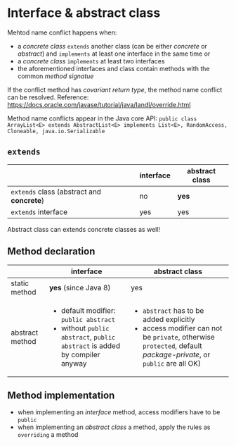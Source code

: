 # Interface & abstract class
Mehtod name conflict happens when:
 * a *concrete class* `extends` another class (can be either *concrete* or *abstract*) and `implements` at least one interface in the same time or
 * a *concrete class* `implements` at least two interfaces
 * the aforementioned interfaces and class contain methods with the common *method signatue*

If the conflict method has *covariant return type*,  the method name conflict can be resolved. Reference: https://docs.oracle.com/javase/tutorial/java/IandI/override.html

Method name conflicts appear in the Java core API:
`public class ArrayList<E> extends AbstractList<E> implements List<E>, RandomAccess, Cloneable, java.io.Serializable`

## `extends`
|                                               | interface                             | abstract class  |
|-----------------------------------------------|---------------------------------------|-----------------|
|`extends`  class (abstract and <b>concrete</b>)| no                                    | <b>yes</b>      |
|`extends` interface                            | yes                                   | yes             |                 

Abstract class can extends concrete classes as well!

## Method declaration
|                 | interface                                     | abstract class                                                                                       |
|-----------------|-----------------------------------------------|------------------------------------------------------------------------------------------------------|
| static method   | **yes** (since Java 8)                        | yes                                                                                                  | 
| abstract method | <ul><li>default modifier: `public abstract`</li><li>without `public abstract`, `public abstract` is added by compiler anyway</li></ul> | <ul><li>`abstract` has to be added explicitly</li><li>access modifier can not be `private`, otherwise `protected`, default *package-private*, or `public` are all OK)|

## Method implementation
* when implementing an *interface* method, access modifiers have to be `public` 
* when implementing an *abstract class* a method, apply the rules as `overriding` a method
